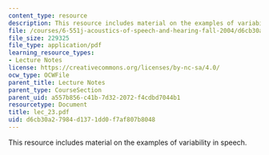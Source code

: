 ```yaml
---
content_type: resource
description: This resource includes material on the examples of variability in speech.
file: /courses/6-551j-acoustics-of-speech-and-hearing-fall-2004/d6cb30a27984d1371dd0f7af807b8048_lec_23.pdf
file_size: 229325
file_type: application/pdf
learning_resource_types:
- Lecture Notes
license: https://creativecommons.org/licenses/by-nc-sa/4.0/
ocw_type: OCWFile
parent_title: Lecture Notes
parent_type: CourseSection
parent_uid: a557b856-c41b-7d32-2072-f4cdbd7044b1
resourcetype: Document
title: lec_23.pdf
uid: d6cb30a2-7984-d137-1dd0-f7af807b8048
---
```

This resource includes material on the examples of variability in speech.